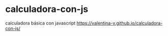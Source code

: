 # calculadora-con-js
calculadora básica con javascript
https://valentina-v.github.io/calculadora-con-js/
